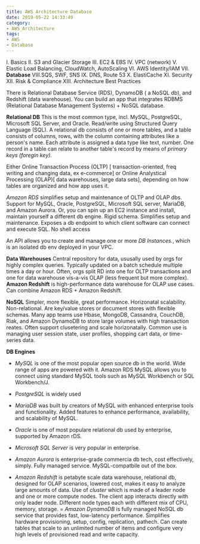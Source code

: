 ```yaml
---
title: AWS Architecture Database
date: 2019-05-22 14:33:49
category: 
- AWS_Architecture
tags:
- AWS
- Database
---
```


I. Basics
II. S3 and Glacier Storage
III. EC2 & EBS
IV. VPC (network)
V. Elastic Load Balancing, CloudWatch, AutoScaling
VI. AWS Identity/IAM
VII. **Database**
VIII.SQS, SWF, SNS
IX. DNS, Route 53
X. ElastiCache
XI. Security
XII. Risk & Compliance
XIII. Architecture Best Practices

There  is Relational Database Service (RDS), DynamoDB ( a NoSQL db), and Redshift (data warehouse). You can build an app that integrates RDBMS (Relational Database Management Systems) + NoSQL database.

**Relational DB**
This is the most common type, incl. MySQL, PostgreSQL, Microsoft SQL Server, and Oracle. Read/write using Structured Query Language (SQL). A relational db consists of one or more tables, and a table consists of columns, rows, with the column containing attributes like a person's name. Each attribute is assigned a data type like text, number. One record in a table can relate to another table's record by means of *primary keys (foregin key)*. 

Either Online Transaction Process (OLTP) [ transaction-oriented, freq writing and changing data, ex e-commerce] or Online Analystical Processing (OLAP)[ data warehouses, large data sets], depending on how tables are organized and how app uses it. 

*Amazon RDS* simplifies setup and maintenance of OLTP and OLAP dbs. Support for MySQL, Oracle, PostgreSQL, Microsoft SQL server, MariaDB, and Amazon Aurora. Or, you can spin up an EC2 instance and install, maintain yourself a different db engine. Rigid schema. Simplifies setup and maintenance.  Exposes a db endpoint to which client software can connect and execute SQL. No shell access

An API allows you to create and manage one or more *DB Instances.*, which is an isolated db env deployed in your VPC. 

**Data Warehouses**
Central repository for data, ususally used by orgs for highly complex queries. Typically updated on a batch schedule multiple times a day or hour. Often, orgs split RD into one for OLTP transactions and one for data warehouse vis-a-vis OLAP (less frequent but more complex). **Amazon Redshift** is high-performance data warehouse for OLAP use cases. Can combine Amazon RDS + Amazon Redshift.

**NoSQL**
Simpler, more flexible, great performance. Horizonatal scalability. Non-relational.  Are key/value stores or document stores with flexible schemas. Many app teams use Hbase, MongoDB, Cassandra, CouchDB, Riak, and Amazon DynamoDB to store large volumes with high transaction reates. Often support clusetering and scale horizonatally.  Common use is managing user session state, user profiles, shopping cart data, or time-series data. 

**DB Engines**
- *MySQL* is one of the most popular open source db in the world. Wide range of apps are powered with it. Amazon RDS MySQL allows you to connect using standard MySQL tools such as MySQL Workbench or SQL Workbench/J.

- *PostgreSQL* is widely used
- *MariaDB* was built by creators of MySQL with enhanced enterprise tools and functionality. Added features to enhance performance, availability, and scalability of MySQL.
- *Oracle* is one of most populare relational db used by enterprise, supported by Amazon rDS. 
- *Microsoft SQL Server* is very popular in enterprise. 
- *Amazon Aurora* is enterprise-grade commercia db tech, cost effectively, simply. Fully managed service. MySQL-compatbile out of the box. 
- *Amazon Redshift* is petabyte scale data warehouse, relational db, designed for OLAP scenarios, lowered cost, makes it easy to analyze large amounts of data.  Use of *cluster* which is made of a leader node and one or more compute nodes. The client app interacts directly with only leader node. Different node types each with different mix of CPU, memory, storage. 
= *Amazon DynamoDB* is fully managed NoSQL db service that provides fast, low-latency performance. Simplifies hardware provisioning, setup, config, replication, pathech. Can create tables that scale to an unlimited number of items and configure very high levels of provisioned read and write capacity.